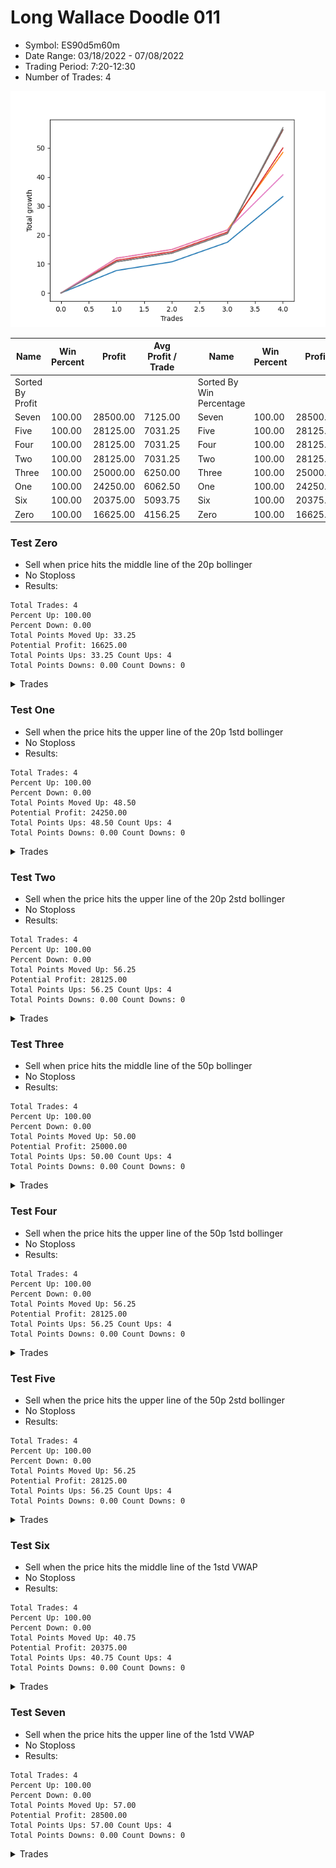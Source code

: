 # Long Wallace Doodle 011 
- Symbol: ES90d5m60m
- Date Range: 03/18/2022 - 07/08/2022
- Trading Period: 7:20-12:30
- Number of Trades: 4

![Plot](LongWallaceDoodle011ES90d5m60m.png)

| Name | Win Percent | Profit | Avg Profit / Trade |     | Name | Win Percent | Profit | Avg Profit / Trade |
| ---- | ----------- | ------ | ------------------ | --- | ---- | ----------- | ------ | ------------------ |
| Sorted By <br> Profit | | | | | Sorted By <br> Win Percentage ||||
| Seven | 100.00 | 28500.00 | 7125.00 |     | Seven | 100.00 | 28500.00 | 7125.00 |
| Five | 100.00 | 28125.00 | 7031.25 |     | Five | 100.00 | 28125.00 | 7031.25 |
| Four | 100.00 | 28125.00 | 7031.25 |     | Four | 100.00 | 28125.00 | 7031.25 |
| Two | 100.00 | 28125.00 | 7031.25 |     | Two | 100.00 | 28125.00 | 7031.25 |
| Three | 100.00 | 25000.00 | 6250.00 |     | Three | 100.00 | 25000.00 | 6250.00 |
| One | 100.00 | 24250.00 | 6062.50 |     | One | 100.00 | 24250.00 | 6062.50 |
| Six | 100.00 | 20375.00 | 5093.75 |     | Six | 100.00 | 20375.00 | 5093.75 |
| Zero | 100.00 | 16625.00 | 4156.25 |     | Zero | 100.00 | 16625.00 | 4156.25 |

### Test Zero
* Sell when price hits the middle line of the 20p bollinger
* No Stoploss
* Results:
```
Total Trades: 4
Percent Up: 100.00
Percent Down: 0.00
Total Points Moved Up: 33.25
Potential Profit: 16625.00
Total Points Ups: 33.25 Count Ups: 4
Total Points Downs: 0.00 Count Downs: 0
```

<details><summary>Trades</summary>

<code>In: 2022-04-20 11:45:00		Out: 2022-04-20 12:24:15		Total Position Time: 39:15		Total Move Up: 7.75		Total to Date: 7.75</code> <br />
<code>In: 2022-04-27 12:10:00		Out: 2022-04-27 12:46:00		Total Position Time: 36:00		Total Move Up: 3.00		Total to Date: 10.75</code> <br />
<code>In: 2022-04-27 12:25:00		Out: 2022-04-27 12:46:00		Total Position Time: 21:00		Total Move Up: 6.75		Total to Date: 17.50</code> <br />
<code>In: 2022-05-13 11:15:00		Out: 2022-05-13 11:51:35		Total Position Time: 36:35		Total Move Up: 15.75		Total to Date: 33.25</code> <br />


</details>

### Test One
* Sell when the price hits the upper line of the 20p 1std bollinger
* No Stoploss
* Results:
```
Total Trades: 4
Percent Up: 100.00
Percent Down: 0.00
Total Points Moved Up: 48.50
Potential Profit: 24250.00
Total Points Ups: 48.50 Count Ups: 4
Total Points Downs: 0.00 Count Downs: 0
```

<details><summary>Trades</summary>

<code>In: 2022-04-20 11:45:00		Out: 2022-04-20 12:45:15		Total Position Time: 60:15		Total Move Up: 12.00		Total to Date: 12.00</code> <br />
<code>In: 2022-04-27 12:10:00		Out: 2022-04-27 12:46:00		Total Position Time: 36:00		Total Move Up: 3.00		Total to Date: 15.00</code> <br />
<code>In: 2022-04-27 12:25:00		Out: 2022-04-27 12:46:00		Total Position Time: 21:00		Total Move Up: 6.75		Total to Date: 21.75</code> <br />
<code>In: 2022-05-13 11:15:00		Out: 2022-05-13 12:00:35		Total Position Time: 45:35		Total Move Up: 26.75		Total to Date: 48.50</code> <br />


</details>

### Test Two
* Sell when the price hits the upper line of the 20p 2std bollinger
* No Stoploss
* Results:
```
Total Trades: 4
Percent Up: 100.00
Percent Down: 0.00
Total Points Moved Up: 56.25
Potential Profit: 28125.00
Total Points Ups: 56.25 Count Ups: 4
Total Points Downs: 0.00 Count Downs: 0
```

<details><summary>Trades</summary>

<code>In: 2022-04-20 11:45:00		Out: 2022-04-20 12:45:55		Total Position Time: 60:55		Total Move Up: 10.75		Total to Date: 10.75</code> <br />
<code>In: 2022-04-27 12:10:00		Out: 2022-04-27 12:46:00		Total Position Time: 36:00		Total Move Up: 3.00		Total to Date: 13.75</code> <br />
<code>In: 2022-04-27 12:25:00		Out: 2022-04-27 12:46:00		Total Position Time: 21:00		Total Move Up: 6.75		Total to Date: 20.50</code> <br />
<code>In: 2022-05-13 11:15:00		Out: 2022-05-13 12:15:55		Total Position Time: 60:55		Total Move Up: 35.75		Total to Date: 56.25</code> <br />


</details>

### Test Three
* Sell when price hits the middle line of the 50p bollinger
* No Stoploss
* Results:
```
Total Trades: 4
Percent Up: 100.00
Percent Down: 0.00
Total Points Moved Up: 50.00
Potential Profit: 25000.00
Total Points Ups: 50.00 Count Ups: 4
Total Points Downs: 0.00 Count Downs: 0
```

<details><summary>Trades</summary>

<code>In: 2022-04-20 11:45:00		Out: 2022-04-20 12:25:50		Total Position Time: 40:50		Total Move Up: 11.25		Total to Date: 11.25</code> <br />
<code>In: 2022-04-27 12:10:00		Out: 2022-04-27 12:46:00		Total Position Time: 36:00		Total Move Up: 3.00		Total to Date: 14.25</code> <br />
<code>In: 2022-04-27 12:25:00		Out: 2022-04-27 12:46:00		Total Position Time: 21:00		Total Move Up: 6.75		Total to Date: 21.00</code> <br />
<code>In: 2022-05-13 11:15:00		Out: 2022-05-13 12:01:10		Total Position Time: 46:10		Total Move Up: 29.00		Total to Date: 50.00</code> <br />


</details>

### Test Four
* Sell when the price hits the upper line of the 50p 1std bollinger
* No Stoploss
* Results:
```
Total Trades: 4
Percent Up: 100.00
Percent Down: 0.00
Total Points Moved Up: 56.25
Potential Profit: 28125.00
Total Points Ups: 56.25 Count Ups: 4
Total Points Downs: 0.00 Count Downs: 0
```

<details><summary>Trades</summary>

<code>In: 2022-04-20 11:45:00		Out: 2022-04-20 12:45:55		Total Position Time: 60:55		Total Move Up: 10.75		Total to Date: 10.75</code> <br />
<code>In: 2022-04-27 12:10:00		Out: 2022-04-27 12:46:00		Total Position Time: 36:00		Total Move Up: 3.00		Total to Date: 13.75</code> <br />
<code>In: 2022-04-27 12:25:00		Out: 2022-04-27 12:46:00		Total Position Time: 21:00		Total Move Up: 6.75		Total to Date: 20.50</code> <br />
<code>In: 2022-05-13 11:15:00		Out: 2022-05-13 12:15:55		Total Position Time: 60:55		Total Move Up: 35.75		Total to Date: 56.25</code> <br />


</details>

### Test Five
* Sell when the price hits the upper line of the 50p 2std bollinger
* No Stoploss
* Results:
```
Total Trades: 4
Percent Up: 100.00
Percent Down: 0.00
Total Points Moved Up: 56.25
Potential Profit: 28125.00
Total Points Ups: 56.25 Count Ups: 4
Total Points Downs: 0.00 Count Downs: 0
```

<details><summary>Trades</summary>

<code>In: 2022-04-20 11:45:00		Out: 2022-04-20 12:45:55		Total Position Time: 60:55		Total Move Up: 10.75		Total to Date: 10.75</code> <br />
<code>In: 2022-04-27 12:10:00		Out: 2022-04-27 12:46:00		Total Position Time: 36:00		Total Move Up: 3.00		Total to Date: 13.75</code> <br />
<code>In: 2022-04-27 12:25:00		Out: 2022-04-27 12:46:00		Total Position Time: 21:00		Total Move Up: 6.75		Total to Date: 20.50</code> <br />
<code>In: 2022-05-13 11:15:00		Out: 2022-05-13 12:15:55		Total Position Time: 60:55		Total Move Up: 35.75		Total to Date: 56.25</code> <br />


</details>

### Test Six
* Sell when the price hits the middle line of the 1std VWAP
* No Stoploss
* Results:
```
Total Trades: 4
Percent Up: 100.00
Percent Down: 0.00
Total Points Moved Up: 40.75
Potential Profit: 20375.00
Total Points Ups: 40.75 Count Ups: 4
Total Points Downs: 0.00 Count Downs: 0
```

<details><summary>Trades</summary>

<code>In: 2022-04-20 11:45:00		Out: 2022-04-20 12:26:10		Total Position Time: 41:10		Total Move Up: 12.00		Total to Date: 12.00</code> <br />
<code>In: 2022-04-27 12:10:00		Out: 2022-04-27 12:46:00		Total Position Time: 36:00		Total Move Up: 3.00		Total to Date: 15.00</code> <br />
<code>In: 2022-04-27 12:25:00		Out: 2022-04-27 12:46:00		Total Position Time: 21:00		Total Move Up: 6.75		Total to Date: 21.75</code> <br />
<code>In: 2022-05-13 11:15:00		Out: 2022-05-13 11:52:25		Total Position Time: 37:25		Total Move Up: 19.00		Total to Date: 40.75</code> <br />


</details>

### Test Seven
* Sell when the price hits the upper line of the 1std VWAP
* No Stoploss
* Results:
```
Total Trades: 4
Percent Up: 100.00
Percent Down: 0.00
Total Points Moved Up: 57.00
Potential Profit: 28500.00
Total Points Ups: 57.00 Count Ups: 4
Total Points Downs: 0.00 Count Downs: 0
```

<details><summary>Trades</summary>

<code>In: 2022-04-20 11:45:00		Out: 2022-04-20 12:45:55		Total Position Time: 60:55		Total Move Up: 10.75		Total to Date: 10.75</code> <br />
<code>In: 2022-04-27 12:10:00		Out: 2022-04-27 12:46:00		Total Position Time: 36:00		Total Move Up: 3.00		Total to Date: 13.75</code> <br />
<code>In: 2022-04-27 12:25:00		Out: 2022-04-27 12:46:00		Total Position Time: 21:00		Total Move Up: 6.75		Total to Date: 20.50</code> <br />
<code>In: 2022-05-13 11:15:00		Out: 2022-05-13 12:14:40		Total Position Time: 59:40		Total Move Up: 36.50		Total to Date: 57.00</code> <br />


</details>